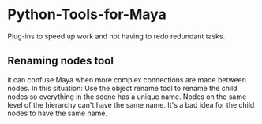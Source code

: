 # Python-Tools-for-Maya

Plug-ins to speed up work and not having to redo redundant tasks.

## Renaming nodes tool
it can confuse Maya when more complex connections are made between nodes. In this situation: Use the object rename tool to rename the child nodes so everything in the scene has a unique name. Nodes on the same level of the hierarchy can't have the same name. It's a bad idea for the child nodes to have the same name.
